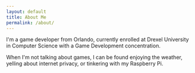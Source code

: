 ```yaml
---
layout: default
title: About Me
permalink: /about/
---
```


I'm a game developer from Orlando, currently enrolled at Drexel University in Computer Science with a Game Development concentration.

When I'm not talking about games, I can be found enjoying the weather, yelling about internet privacy, or tinkering with my Raspberry Pi.